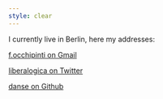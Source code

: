 ```yaml
---
style: clear
---
```


I currently live in Berlin, here my addresses:

[f.occhipinti on Gmail](mailto:f.occhipinti@gmail.com)

[liberalogica on Twitter](https://twitter.com/liberalogica)

[danse on Github](https://github.com/danse)

